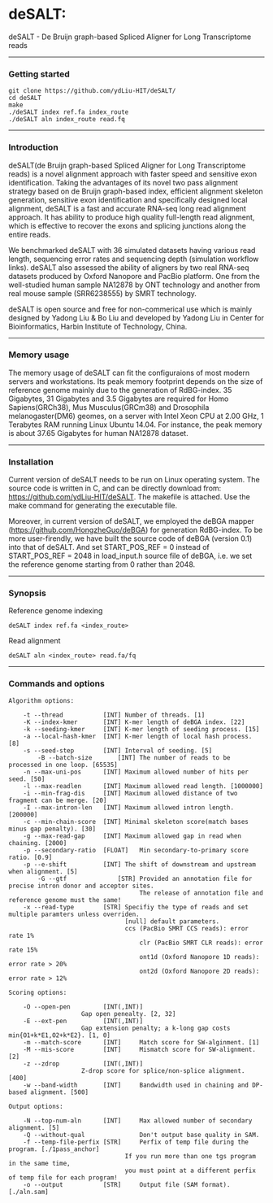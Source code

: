 # deSALT:
deSALT - De Bruijn graph-based Spliced Aligner for Long Transcriptome reads

---
### Getting started
    git clone https://github.com/ydLiu-HIT/deSALT/
    cd deSALT
    make
    ./deSALT index ref.fa index_route
    ./deSALT aln index_route read.fq

---
### Introduction
deSALT(de Bruijn graph-based Spliced Aligner for Long Transcriptome reads) is a novel alignment approach with faster speed and sensitive exon identification. Taking the advantages of its novel two pass alignment strategy based on de Bruijn graph-based index, efficient alignment skeleton generation, sensitive exon identification and specifically designed local alignment, deSALT is a fast and accurate RNA-seq long read alignment approach. It has ability to produce high quality full-length read alignment, which is effective to recover the exons and splicing junctions along the entire reads.

We benchmarked deSALT with 36 simulated datasets having various read length, sequencing error rates and sequencing depth (simulation workflow links). deSALT also assessed the ability of aligners by two real RNA-seq datasets produced by Oxford Nanopore and PacBio platform. One from the well-studied human sample NA12878 by ONT technology and another from real mouse sample (SRR6238555) by SMRT technology.

deSALT is open source and free for non-commerical use which is mainly designed by Yadong Liu & Bo Liu and developed by Yadong Liu in Center for Bioinformatics, Harbin Institute of Technology, China.

---
### Memory usage
The memory usage of deSALT can fit the configuraions of most modern servers and workstations. Its peak memory footprint depends on the size of reference genome mainly due to the generation of RdBG-index. 35 Gigabytes, 31 Gigabytes and 3.5 Gigabytes are required for Homo Sapiens(GRCh38), Mus Musculus(GRCm38) and Drosophila melanogaster(DM6) geomes, on a server with Intel Xeon CPU at 2.00 GHz, 1 Terabytes RAM running Linux Ubuntu 14.04. For instance, the peak memory is about 37.65 Gigabytes for human NA12878 dataset.

---
### Installation
Current version of deSALT needs to be run on Linux operating system. The source code is written in C, and can be directly download from: https://github.com/ydLiu-HIT/deSALT. The makefile is attached. Use the make command for generating the executable file.

Moreover, in current version of deSALT, we employed the deBGA mapper (https://github.com/HongzheGuo/deBGA) for generation RdBG-index. To be more user-firendly, we have built the source code of deBGA (version 0.1) into that of deSALT. And set START_POS_REF = 0 instead of START_POS_REF = 2048 in load_input.h source file of deBGA, i.e. we set the reference genome starting from 0 rather than 2048.

---
### Synopsis
Reference genome indexing
```
deSALT index ref.fa <index_route>
```
	
Read alignment
```
deSALT aln <index_route> read.fa/fq
```

---
### Commands and options
```
Algorithm options:

	-t --thread           [INT]	Number of threads. [1]
	-K --index-kmer       [INT]	K-mer length of deBGA index. [22]
	-k --seeding-kmer     [INT]	K-mer length of seeding process. [15]
	-a --local-hash-kmer  [INT]	K-mer length of local hash process. [8]
	-s --seed-step        [INT]	Interval of seeding. [5]
    	-B --batch-size       [INT]	The number of reads to be processed in one loop. [65535]
	-n --max-uni-pos      [INT]	Maximum allowed number of hits per seed. [50]
	-l --max-readlen      [INT]	Maximum allowed read length. [1000000]
	-i --min-frag-dis     [INT]	Maximum allowed distance of two fragment can be merge. [20]
	-I --max-intron-len   [INT]	Maximum allowed intron length. [200000]
	-c --min-chain-score  [INT]	Minimal skeleton score(match bases minus gap penalty). [30]
	-g --max-read-gap     [INT]	Maximum allowed gap in read when chaining. [2000]
	-p --secondary-ratio  [FLOAT]	Min secondary-to-primary score ratio. [0.9]
	-p --e-shift          [INT]	The shift of downstream and upstream when alignment. [5]
    	-G --gtf              [STR]	Provided an annotation file for precise intron donor and acceptor sites.
    	                           	The release of annotation file and reference genome must the same!
	-x --read-type        [STR]	Specifiy the type of reads and set multiple paramters unless overriden.
	                           	[null] default parameters.
	                           	ccs (PacBio SMRT CCS reads): error rate 1%
	                              	clr (PacBio SMRT CLR reads): error rate 15%
	                              	ont1d (Oxford Nanopore 1D reads): error rate > 20%
	                               	ont2d (Oxford Nanopore 2D reads): error rate > 12%

Scoring options:

	-O --open-pen         [INT(,INT)]	
					Gap open penealty. [2, 32]
	-E --ext-pen          [INT(,INT)]	
					Gap extension penalty; a k-long gap costs min{O1+k*E1,O2+k*E2}. [1, 0]
	-m --match-score      [INT]    	Match score for SW-alginment. [1]
	-M --mis-score        [INT]    	Mismatch score for SW-alignment. [2]
	-z --zdrop            [INT(,INT)]
					Z-drop score for splice/non-splice alignment. [400]
	-w --band-width       [INT]    	Bandwidth used in chaining and DP-based alignment. [500]

Output options:

	-N --top-num-aln      [INT]    	Max allowed number of secondary alignment. [5]
	-Q --without-qual              	Don't output base quality in SAM.
	-f --temp-file-perfix [STR]    	Perfix of temp file during the program. [./1pass_anchor]
		                        If you run more than one tgs program in the same time,
		                        you must point at a different perfix of temp file for each program!
	-o --output           [STR]     Output file (SAM format). [./aln.sam]
```



